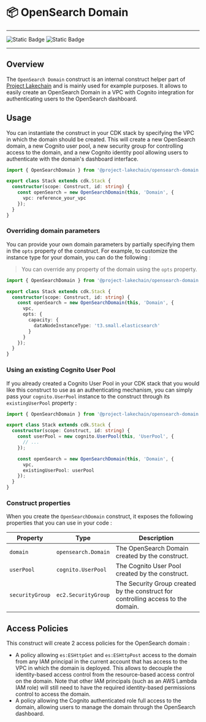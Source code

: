 # :package: OpenSearch Domain

---

![Static Badge](https://img.shields.io/badge/Project-Lakechain-danger?style=for-the-badge&color=green) ![Static Badge](https://img.shields.io/badge/API-unstable-danger?style=for-the-badge&color=orange)

---

## Overview

The `OpenSearch Domain` construct is an internal construct helper part of [Project Lakechain](https://github.com/awslabs/project-lakechain) and is mainly used for example purposes. It allows to easily create an OpenSearch Domain in a VPC with Cognito integration for authenticating users to the OpenSearch dashboard.

## Usage

You can instantiate the construct in your CDK stack by specifying the VPC in which the domain should be created. This will create a new OpenSearch domain, a new Cognito user pool, a new security group for controlling access to the domain, and a new Cognito identity pool allowing users to authenticate with the domain's dashboard interface.

```typescript
import { OpenSearchDomain } from '@project-lakechain/opensearch-domain';

export class Stack extends cdk.Stack {
  constructor(scope: Construct, id: string) {
    const openSearch = new OpenSearchDomain(this, 'Domain', {
      vpc: reference_your_vpc
    });
  }
}
```

### Overriding domain parameters

You can provide your own domain parameters by partially specifying them in the `opts` property of the construct. For example, to customize the instance type for your domain, you can do the following :

> You can override any property of the domain using the `opts` property.

```typescript
import { OpenSearchDomain } from '@project-lakechain/opensearch-domain';

export class Stack extends cdk.Stack {
  constructor(scope: Construct, id: string) {
    const openSearch = new OpenSearchDomain(this, 'Domain', {
      vpc,
      opts: {
        capacity: {
          dataNodeInstanceType: 't3.small.elasticsearch'
        }
      }
    });
  }
}
```

### Using an existing Cognito User Pool

If you already created a Cognito User Pool in your CDK stack that you would like this construct to use as an authenticating mechanism, you can simply pass your `cognito.UserPool` instance to the construct through its `existingUserPool` property :

```typescript
import { OpenSearchDomain } from '@project-lakechain/opensearch-domain';

export class Stack extends cdk.Stack {
  constructor(scope: Construct, id: string) {
    const userPool = new cognito.UserPool(this, 'UserPool', {
      // ...
    });

    const openSearch = new OpenSearchDomain(this, 'Domain', {
      vpc,
      existingUserPool: userPool
    });
  }
}
```

### Construct properties

When you create the `OpenSearchDomain` construct, it exposes the following properties that you can use in your code :

| Property        | Type                | Description                                                                       |
| --------------- | ------------------- | --------------------------------------------------------------------------------- |
| `domain`        | `opensearch.Domain` | The OpenSearch Domain created by the construct.                                   |
| `userPool`      | `cognito.UserPool`  | The Cognito User Pool created by the construct.                                   |
| `securityGroup` | `ec2.SecurityGroup` | The Security Group created by the construct for controlling access to the domain. |

## Access Policies

This construct will create 2 access policies for the OpenSearch domain :

- A policy allowing `es:ESHttpGet` and `es:ESHttpPost` access to the domain from any IAM principal in the current account that has access to the VPC in which the domain is deployed. This allows to decouple the identity-based access control from the resource-based access control on the domain. Note that other IAM principals (such as an AWS Lambda IAM role) will still need to have the required identity-based permissions control to access the domain.
- A policy allowing the Cognito authenticated role full access to the domain, allowing users to manage the domain through the OpenSearch dashboard.
